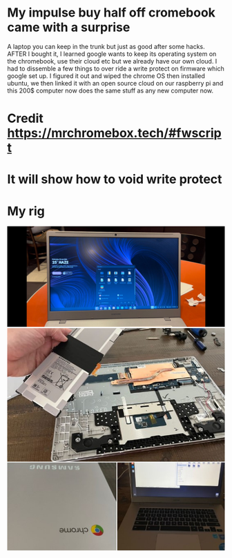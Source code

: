 # My impulse buy half off cromebook came with a surprise

A laptop you can keep in the trunk but just as good after some hacks. AFTER I bought it, I learned google wants to keep its operating system on the chromebook, use their cloud etc but we already have our own cloud. I had to dissemble a few things to over ride a write protect on firmware which google set up. I figured it out and wiped the chrome OS then installed ubuntu, we then linked it with an open source cloud on our raspberry pi and this 200$ computer now does the same stuff as any new computer now.

# Credit https://mrchromebox.tech/#fwscript
It will show how to void write protect
===
# My rig
<img src="Linux.jpg" width=600>
<img src="Parts.jpg" width=600>